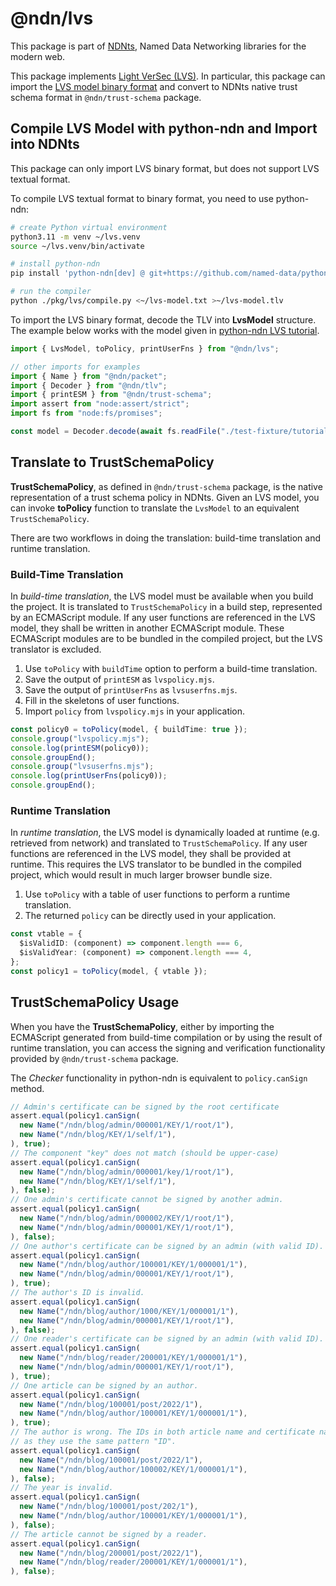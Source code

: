 # @ndn/lvs

This package is part of [NDNts](https://yoursunny.com/p/NDNts/), Named Data Networking libraries for the modern web.

This package implements [Light VerSec (LVS)](https://python-ndn.readthedocs.io/en/latest/src/lvs/lvs.html).
In particular, this package can import the [LVS model binary format](https://python-ndn.readthedocs.io/en/latest/src/lvs/binary-format.html) and convert to NDNts native trust schema format in `@ndn/trust-schema` package.

## Compile LVS Model with python-ndn and Import into NDNts

This package can only import LVS binary format, but does not support LVS textual format.

To compile LVS textual format to binary format, you need to use python-ndn:

```bash
# create Python virtual environment
python3.11 -m venv ~/lvs.venv
source ~/lvs.venv/bin/activate

# install python-ndn
pip install 'python-ndn[dev] @ git+https://github.com/named-data/python-ndn@64938def54afd11f9766243b19bf06e6a2ccd163'

# run the compiler
python ./pkg/lvs/compile.py <~/lvs-model.txt >~/lvs-model.tlv
```

To import the LVS binary format, decode the TLV into **LvsModel** structure.
The example below works with the model given in [python-ndn LVS tutorial](https://github.com/named-data/python-ndn/blob/96ae4bfb0060435e3f19c11d37feca512a8bd1f5/docs/src/lvs/lvs.rst#tutorial).

```ts
import { LvsModel, toPolicy, printUserFns } from "@ndn/lvs";

// other imports for examples
import { Name } from "@ndn/packet";
import { Decoder } from "@ndn/tlv";
import { printESM } from "@ndn/trust-schema";
import assert from "node:assert/strict";
import fs from "node:fs/promises";

const model = Decoder.decode(await fs.readFile("./test-fixture/tutorial.tlv"), LvsModel);
```

## Translate to TrustSchemaPolicy

**TrustSchemaPolicy**, as defined in `@ndn/trust-schema` package, is the native representation of a trust schema policy in NDNts.
Given an LVS model, you can invoke **toPolicy** function to translate the `LvsModel` to an equivalent `TrustSchemaPolicy`.

There are two workflows in doing the translation: build-time translation and runtime translation.

### Build-Time Translation

In *build-time translation*, the LVS model must be available when you build the project.
It is translated to `TrustSchemaPolicy` in a build step, represented by an ECMAScript module.
If any user functions are referenced in the LVS model, they shall be written in another ECMAScript module.
These ECMAScript modules are to be bundled in the compiled project, but the LVS translator is excluded.

1. Use `toPolicy` with `buildTime` option to perform a build-time translation.
2. Save the output of `printESM` as `lvspolicy.mjs`.
3. Save the output of `printUserFns` as `lvsuserfns.mjs`.
4. Fill in the skeletons of user functions.
5. Import `policy` from `lvspolicy.mjs` in your application.

```ts
const policy0 = toPolicy(model, { buildTime: true });
console.group("lvspolicy.mjs");
console.log(printESM(policy0));
console.groupEnd();
console.group("lvsuserfns.mjs");
console.log(printUserFns(policy0));
console.groupEnd();
```

### Runtime Translation

In *runtime translation*, the LVS model is dynamically loaded at runtime (e.g. retrieved from network) and translated to `TrustSchemaPolicy`.
If any user functions are referenced in the LVS model, they shall be provided at runtime.
This requires the LVS translator to be bundled in the compiled project, which would result in much larger browser bundle size.

1. Use `toPolicy` with a table of user functions to perform a runtime translation.
2. The returned `policy` can be directly used in your application.

```ts
const vtable = {
  $isValidID: (component) => component.length === 6,
  $isValidYear: (component) => component.length === 4,
};
const policy1 = toPolicy(model, { vtable });
```

## TrustSchemaPolicy Usage

When you have the **TrustSchemaPolicy**, either by importing the ECMAScript generated from build-time compilation or by using the result of runtime translation, you can access the signing and verification functionality provided by `@ndn/trust-schema` package.

The *Checker* functionality in python-ndn is equivalent to `policy.canSign` method.

```ts
// Admin's certificate can be signed by the root certificate
assert.equal(policy1.canSign(
  new Name("/ndn/blog/admin/000001/KEY/1/root/1"),
  new Name("/ndn/blog/KEY/1/self/1"),
), true);
// The component "key" does not match (should be upper-case)
assert.equal(policy1.canSign(
  new Name("/ndn/blog/admin/000001/key/1/root/1"),
  new Name("/ndn/blog/KEY/1/self/1"),
), false);
// One admin's certificate cannot be signed by another admin.
assert.equal(policy1.canSign(
  new Name("/ndn/blog/admin/000002/KEY/1/root/1"),
  new Name("/ndn/blog/admin/000001/KEY/1/root/1"),
), false);
// One author's certificate can be signed by an admin (with valid ID).
assert.equal(policy1.canSign(
  new Name("/ndn/blog/author/100001/KEY/1/000001/1"),
  new Name("/ndn/blog/admin/000001/KEY/1/root/1"),
), true);
// The author's ID is invalid.
assert.equal(policy1.canSign(
  new Name("/ndn/blog/author/1000/KEY/1/000001/1"),
  new Name("/ndn/blog/admin/000001/KEY/1/root/1"),
), false);
// One reader's certificate can be signed by an admin (with valid ID).
assert.equal(policy1.canSign(
  new Name("/ndn/blog/reader/200001/KEY/1/000001/1"),
  new Name("/ndn/blog/admin/000001/KEY/1/root/1"),
), true);
// One article can be signed by an author.
assert.equal(policy1.canSign(
  new Name("/ndn/blog/100001/post/2022/1"),
  new Name("/ndn/blog/author/100001/KEY/1/000001/1"),
), true);
// The author is wrong. The IDs in both article name and certificate name should be the same,
// as they use the same pattern "ID".
assert.equal(policy1.canSign(
  new Name("/ndn/blog/100001/post/2022/1"),
  new Name("/ndn/blog/author/100002/KEY/1/000001/1"),
), false);
// The year is invalid.
assert.equal(policy1.canSign(
  new Name("/ndn/blog/100001/post/202/1"),
  new Name("/ndn/blog/author/100001/KEY/1/000001/1"),
), false);
// The article cannot be signed by a reader.
assert.equal(policy1.canSign(
  new Name("/ndn/blog/200001/post/2022/1"),
  new Name("/ndn/blog/reader/200001/KEY/1/000001/1"),
), false);
```
